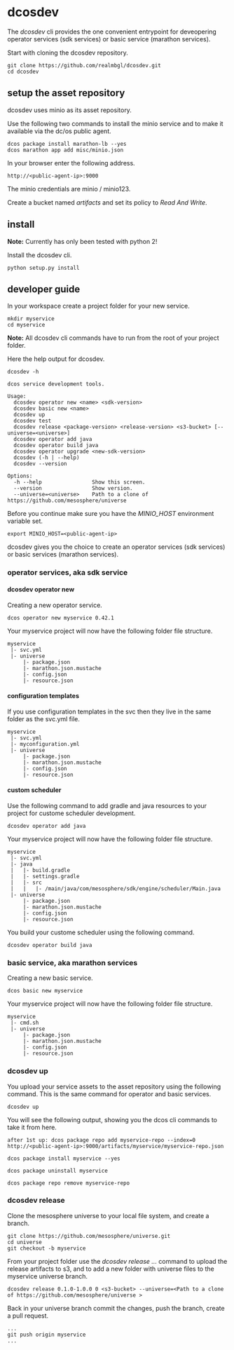 # dcosdev

The *dcosdev* cli provides the one convenient entrypoint for deveopering operator services (sdk services) or basic service (marathon services).


Start with cloning the dcosdev repository.
```
git clone https://github.com/realmbgl/dcosdev.git
cd dcosdev
```


## setup the asset repository

dcosdev uses minio as its asset repository.

Use the following two commands to install the minio service and to make it available via the dc/os public agent.

```
dcos package install marathon-lb --yes
dcos marathon app add misc/minio.json
```

In your browser enter the following address.
```
http://<public-agent-ip>:9000
```


The minio credentials are minio / minio123.

Create a bucket named *artifacts* and set its policy to *Read And Write*.


## install

**Note:** Currently has only been tested with python 2!

Install the dcosdev cli.
```
python setup.py install
```


## developer guide

In your workspace create a project folder for your new service.
```
mkdir myservice
cd myservice
```

**Note:** All dcosdev cli commands have to run from the root of your project folder.

Here the help output for dcosdev.
```
dcosdev -h

dcos service development tools.

Usage:
  dcosdev operator new <name> <sdk-version>
  dcosdev basic new <name>
  dcosdev up
  dcosdev test
  dcosdev release <package-version> <release-version> <s3-bucket> [--universe=<universe>]
  dcosdev operator add java
  dcosdev operator build java
  dcosdev operator upgrade <new-sdk-version>
  dcosdev (-h | --help)
  dcosdev --version

Options:
  -h --help                Show this screen.
  --version                Show version.
  --universe=<universe>    Path to a clone of https://github.com/mesosphere/universe
```

Before you continue make sure you have the *MINIO_HOST* environment variable set.
```
export MINIO_HOST=<public-agent-ip>
```

dcosdev gives you the choice to create an operator services (sdk services) or basic services (marathon services).


### operator services, aka sdk service

#### dcosdev operator new

Creating a new operator service.
```
dcos operator new myservice 0.42.1
```

Your myservice project will now have the following folder file structure.
```
myservice
 |- svc.yml
 |- universe
     |- package.json
     |- marathon.json.mustache
     |- config.json
     |- resource.json
```

#### configuration templates

If you use configuration templates in the svc then they live in the same folder as the svc.yml file.
```
myservice
 |- svc.yml
 |- myconfiguration.yml
 |- universe
     |- package.json
     |- marathon.json.mustache
     |- config.json
     |- resource.json
```

#### custom scheduler

Use the following command to add gradle and java resources to your project for custome scheduler development.
```
dcosdev operator add java
```

Your myservice project will now have the following folder file structure.
```
myservice
 |- svc.yml
 |- java
 |   |- build.gradle
 |   |- settings.gradle
 |   |- src
 |   |   |- /main/java/com/mesosphere/sdk/engine/scheduler/Main.java
 |- universe
     |- package.json
     |- marathon.json.mustache
     |- config.json
     |- resource.json
```

You build your custome scheduler using the following command.
```
dcosdev operator build java
```


### basic service, aka marathon services

Creating a new basic service.
```
dcos basic new myservice
```

Your myservice project will now have the following folder file structure.
```
myservice
 |- cmd.sh
 |- universe
     |- package.json
     |- marathon.json.mustache
     |- config.json
     |- resource.json
```

### dcosdev up

You upload your service assets to the asset repository using the following command. This is the same command for operator and basic services.
```
dcosdev up
```

You will see the following output, showing you the dcos cli commands to take it from here.
```
after 1st up: dcos package repo add myservice-repo --index=0 http://<public-agent-ip>:9000/artifacts/myservice/myservice-repo.json

dcos package install myservice --yes

dcos package uninstall myservice

dcos package repo remove myservice-repo
```

### dcosdev release

Clone the mesosphere universe to your local file system, and create a branch.
```
git clone https://github.com/mesosphere/universe.git
cd universe
git checkout -b myservice 
```

From your project folder use the *dcosdev release ...* command to upload the release artifacts to s3, and to add a new folder with universe files to the myservice universe branch.

```
dcosdev release 0.1.0-1.0.0 0 <s3-bucket> --universe=<Path to a clone of https://github.com/mesosphere/universe >
```

Back in your universe branch commit the changes, push the branch, create a pull request.
```
...
git push origin myservice
...
```
